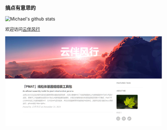 ### 搞点有意思的

![Michael's github stats](https://github-readme-stats.vercel.app/api?username=yunmika&show_icons=true&count_private=true&hide=prs)

欢迎访问<a href="https://hanfc.top" target="_blank">云伴风行</a>

![image](./img/blog.png)